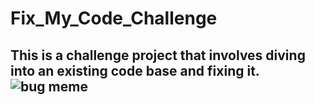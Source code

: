 # Fix_My_Code_Challenge
This is a challenge project that involves diving into an existing code base and fixing it.
![bug meme](https://github.com/vincent-mugendi/Fix_My_Code_Challenge/assets/125495305/180ee468-7695-459e-a92e-6c30b23fd124)
---
